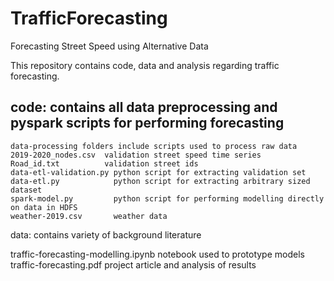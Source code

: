 # TrafficForecasting
Forecasting Street Speed using Alternative Data

This repository contains code, data and analysis regarding traffic forecasting. 

## code: contains all data preprocessing and pyspark scripts for performing forecasting
    data-processing folders include scripts used to process raw data
    2019-2020_nodes.csv  validation street speed time series
    Road_id.txt          validation street ids
    data-etl-validation.py python script for extracting validation set
    data-etl.py            python script for extracting arbitrary sized dataset
    spark-model.py         python script for performing modelling directly on data in HDFS
    weather-2019.csv       weather data 


data: contains variety of background literature


traffic-forecasting-modelling.ipynb   notebook used to prototype models 
traffic-forecasting.pdf               project article and analysis of results
